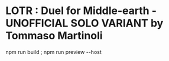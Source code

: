 # LOTR : Duel for Middle-earth - UNOFFICIAL SOLO VARIANT by Tommaso Martinoli

npm run build ; npm run preview --host